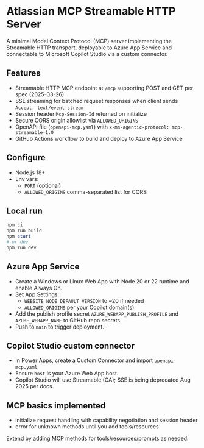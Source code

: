 # Atlassian MCP Streamable HTTP Server

A minimal Model Context Protocol (MCP) server implementing the Streamable HTTP transport, deployable to Azure App Service and connectable to Microsoft Copilot Studio via a custom connector.

## Features
- Streamable HTTP MCP endpoint at `/mcp` supporting POST and GET per spec (2025-03-26)
- SSE streaming for batched request responses when client sends `Accept: text/event-stream`
- Session header `Mcp-Session-Id` returned on initialize
- Secure CORS origin allowlist via `ALLOWED_ORIGINS`
- OpenAPI file (`openapi-mcp.yaml`) with `x-ms-agentic-protocol: mcp-streamable-1.0`
- GitHub Actions workflow to build and deploy to Azure App Service

## Configure
- Node.js 18+
- Env vars:
  - `PORT` (optional)
  - `ALLOWED_ORIGINS` comma-separated list for CORS

## Local run
```powershell
npm ci
npm run build
npm start
# or dev
npm run dev
```

## Azure App Service
- Create a Windows or Linux Web App with Node 20 or 22 runtime and enable Always On.
- Set App Settings:
  - `WEBSITE_NODE_DEFAULT_VERSION` to ~20 if needed
  - `ALLOWED_ORIGINS` per your Copilot domain(s)
- Add the publish profile secret `AZURE_WEBAPP_PUBLISH_PROFILE` and `AZURE_WEBAPP_NAME` to GitHub repo secrets.
- Push to `main` to trigger deployment.

## Copilot Studio custom connector
- In Power Apps, create a Custom Connector and import `openapi-mcp.yaml`.
- Ensure `host` is your Azure Web App host.
- Copilot Studio will use Streamable (GA); SSE is being deprecated Aug 2025 per docs.

## MCP basics implemented
- initialize request handling with capability negotiation and session header
- error for unknown methods until you add tools/resources

Extend by adding MCP methods for tools/resources/prompts as needed.
